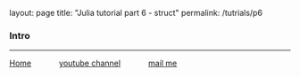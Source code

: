 layout: page
title: "Julia tutorial part 6 - struct"
permalink: /tutrials/p6

### Intro

<!-- [![Julia tutorial p5](https://yt-embed.herokuapp.com/embed?v=vBUDqeqq4Xc)](https://youtu.be/vBUDqeqq4Xc "Julia tutorial p5") -->

---
[Home](/index "all tutorial")    &emsp;&emsp;&emsp;    [youtube channel](https://www.youtube.com/playlist?list=PLfH1V5m5U7OyEHo82rQSuhzM_NPKubeb8 "My Channel")  &emsp;&emsp;&emsp;  [mail me](mailto:yayo.prg@gmail.com "yayo.prg@gmail.com")
